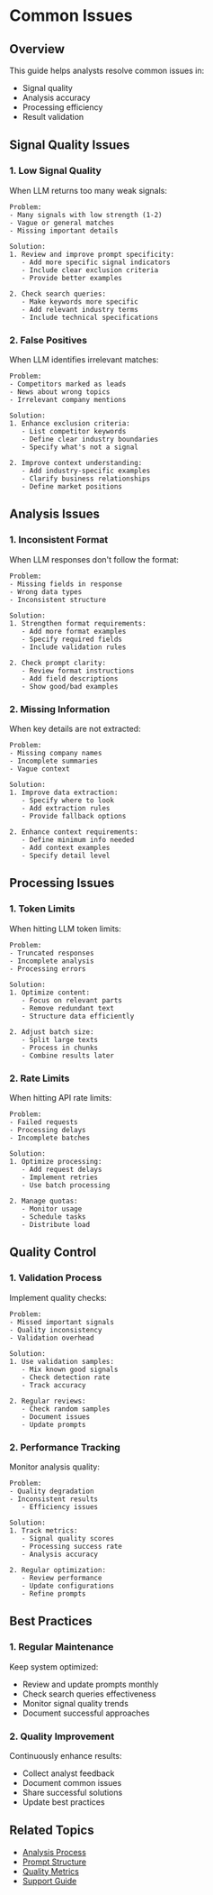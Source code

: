 # Common Issues

## Overview

This guide helps analysts resolve common issues in:
- Signal quality
- Analysis accuracy
- Processing efficiency
- Result validation

## Signal Quality Issues

### 1. Low Signal Quality
When LLM returns too many weak signals:

```text
Problem:
- Many signals with low strength (1-2)
- Vague or general matches
- Missing important details

Solution:
1. Review and improve prompt specificity:
   - Add more specific signal indicators
   - Include clear exclusion criteria
   - Provide better examples

2. Check search queries:
   - Make keywords more specific
   - Add relevant industry terms
   - Include technical specifications
```

### 2. False Positives
When LLM identifies irrelevant matches:

```text
Problem:
- Competitors marked as leads
- News about wrong topics
- Irrelevant company mentions

Solution:
1. Enhance exclusion criteria:
   - List competitor keywords
   - Define clear industry boundaries
   - Specify what's not a signal

2. Improve context understanding:
   - Add industry-specific examples
   - Clarify business relationships
   - Define market positions
```

## Analysis Issues

### 1. Inconsistent Format
When LLM responses don't follow the format:

```text
Problem:
- Missing fields in response
- Wrong data types
- Inconsistent structure

Solution:
1. Strengthen format requirements:
   - Add more format examples
   - Specify required fields
   - Include validation rules

2. Check prompt clarity:
   - Review format instructions
   - Add field descriptions
   - Show good/bad examples
```

### 2. Missing Information
When key details are not extracted:

```text
Problem:
- Missing company names
- Incomplete summaries
- Vague context

Solution:
1. Improve data extraction:
   - Specify where to look
   - Add extraction rules
   - Provide fallback options

2. Enhance context requirements:
   - Define minimum info needed
   - Add context examples
   - Specify detail level
```

## Processing Issues

### 1. Token Limits
When hitting LLM token limits:

```text
Problem:
- Truncated responses
- Incomplete analysis
- Processing errors

Solution:
1. Optimize content:
   - Focus on relevant parts
   - Remove redundant text
   - Structure data efficiently

2. Adjust batch size:
   - Split large texts
   - Process in chunks
   - Combine results later
```

### 2. Rate Limits
When hitting API rate limits:

```text
Problem:
- Failed requests
- Processing delays
- Incomplete batches

Solution:
1. Optimize processing:
   - Add request delays
   - Implement retries
   - Use batch processing

2. Manage quotas:
   - Monitor usage
   - Schedule tasks
   - Distribute load
```

## Quality Control

### 1. Validation Process
Implement quality checks:

```text
Problem:
- Missed important signals
- Quality inconsistency
- Validation overhead

Solution:
1. Use validation samples:
   - Mix known good signals
   - Check detection rate
   - Track accuracy

2. Regular reviews:
   - Check random samples
   - Document issues
   - Update prompts
```

### 2. Performance Tracking
Monitor analysis quality:

```text
Problem:
- Quality degradation
- Inconsistent results
   - Efficiency issues

Solution:
1. Track metrics:
   - Signal quality scores
   - Processing success rate
   - Analysis accuracy

2. Regular optimization:
   - Review performance
   - Update configurations
   - Refine prompts
```

## Best Practices

### 1. Regular Maintenance
Keep system optimized:

- Review and update prompts monthly
- Check search queries effectiveness
- Monitor signal quality trends
- Document successful approaches

### 2. Quality Improvement
Continuously enhance results:

- Collect analyst feedback
- Document common issues
- Share successful solutions
- Update best practices

## Related Topics
- [Analysis Process](../business-processes/analysis-process.md)
- [Prompt Structure](../prompts/structure.md)
- [Quality Metrics](../performance/metrics.md)
- [Support Guide](support.md)

